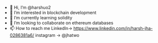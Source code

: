- 👋 Hi, I’m @harshuo2
- 👀 I’m interested in blockchain development
- 🌱 I’m currently learning solidity
- 💞️ I’m looking to collaborate on ethereum databases
- 📫 How to reach me LinkedIn->  https://www.linkedin.com/in/harsh-jha-0286381a6/ instagram -> @jhatwo

<!---
harshuo2/harshuo2 is a ✨ special ✨ repository because its `README.md` (this file) appears on your GitHub profile.
You can click the Preview link to take a look at your changes.
--->
